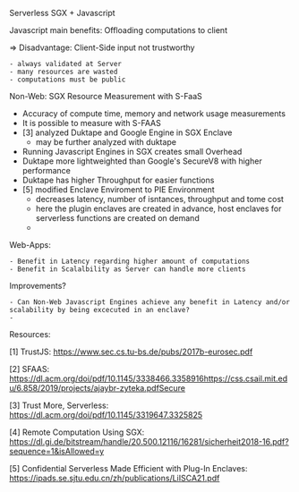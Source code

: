 Serverless SGX + Javascript

Javascript main benefits: Offloading computations to client

=> Disadvantage: Client-Side input not trustworthy

	- always validated at Server
	- many resources are wasted
	- computations must be public

Non-Web: SGX Resource Measurement with S-FaaS

- Accuracy of compute time, memory and network usage measurements
- It is possible to measure with S-FAAS 
- [3] analyzed Duktape and Google Engine in SGX Enclave
  - may be further analyzed with duktape
- Running Javascript Engines in SGX creates small Overhead 
- Duktape more lightweighted than Google's SecureV8 with higher performance
- Duktape has higher Throughput for easier functions
- [5] modified Enclave Enviroment to PIE Environment
  - decreases latency, number of isntances, throughput and tome cost
  - here the plugin enclaves are created in advance, host enclaves for serverless functions are created on demand
  - 

Web-Apps:

	- Benefit in Latency regarding higher amount of computations
	- Benefit in Scalalbility as Server can handle more clients

Improvements?

	- Can Non-Web Javascript Engines achieve any benefit in Latency and/or scalability by being excecuted in an enclave?
	- 







Resources:

[1] TrustJS: https://www.sec.cs.tu-bs.de/pubs/2017b-eurosec.pdf

[2] SFAAS: https://dl.acm.org/doi/pdf/10.1145/3338466.3358916https://css.csail.mit.edu/6.858/2019/projects/ajaybr-zyteka.pdfSecure 

[3] Trust More, Serverless: https://dl.acm.org/doi/pdf/10.1145/3319647.3325825

[4] Remote Computation Using SGX: https://dl.gi.de/bitstream/handle/20.500.12116/16281/sicherheit2018-16.pdf?sequence=1&isAllowed=y

[5] Confidential Serverless Made Efficient with Plug-In Enclaves: https://ipads.se.sjtu.edu.cn/zh/publications/LiISCA21.pdf